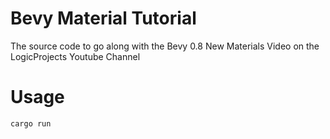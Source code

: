 # Bevy Material Tutorial

The source code to go along with the Bevy 0.8 New Materials Video on the LogicProjects Youtube Channel

# Usage

```
cargo run
```
